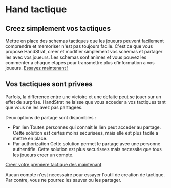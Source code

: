 
# Hand tactique

## Creez simplement vos tactiques

Mettre en place des schemas tactiques que les joueurs peuvent facilement comprendre et memoriser n'est pas toujours facile. C'est ce que vous propose HandStrat, creer et modifier simplement vos schemas et partager les avec vos joueurs. Les schemas sont animes et vous pouvez les commenter a chaque etapes pour transmettre plus d'information a vos joueurs.
[Essayez maintenant !]()


## Vos tactiques sont privees

Parfois, la difference entre une victoire et une defaite peut se jouer sur un effet de surprise. HandStrat ne laisse que vous acceder a vos tactiques tant que vous ne les avez pas partagees.

Deux options de partage sont disponibles :

* Par lien
  Toutes personnes qui connait le lien peut acceder au partage. Cette solution est certes moins securisees, mais elle est plus facile a mettre en place.
* Par authorization
  Cette solution permet le partage avec une personne authentifie. Cette solution est plus securisees mais necessite que tous les joueurs creer un compte.

[Creer votre premiere tactique des maintenant]()

Aucun compte n'est necessaire pour essayer l'outil de creation de tactique. Par contre, vous ne pourrez les sauver ou les partager.

